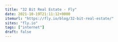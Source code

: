 ```yaml
---
title: "32 Bit Real Estate · Fly"
date: 2021-10-19T21:11:12+0000
itemurl: "https://fly.io/blog/32-bit-real-estate/"
sites: "fly.io"
tags: ["internet"]
draft: false
---
```

